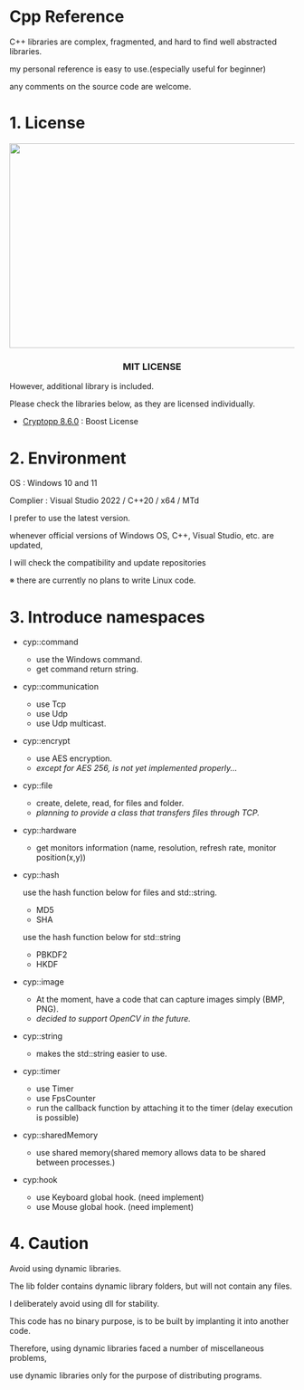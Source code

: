 # Cpp Reference

C++ libraries are complex, fragmented, and hard to find well abstracted libraries.

my personal reference is easy to use.(especially useful for beginner)

any comments on the source code are welcome.


# 1. License

<p align="center">
    <img src="https://i.imgur.com/GklIXU7.png"  width="700" height="362.25"/></center>
</p>

<h3 align="center">MIT LICENSE</h1>

However, additional library is included.

Please check the libraries below, as they are licensed individually.

- [Cryptopp 8.6.0](https://github.com/weidai11/cryptopp) : Boost License

# 2. Environment


OS : Windows 10 and 11

Complier : Visual Studio 2022 / C++20 / x64 / MTd


I prefer to use the latest version.

whenever official versions of Windows OS, C++, Visual Studio, etc. are updated,

I will check the compatibility and update repositories

※ there are currently no plans to write Linux code.

# 3. Introduce namespaces
- cyp::command
    + use the Windows command.
    + get command return string.
 
- cyp::communication
    + use Tcp
    + use Udp
    + use Udp multicast.

- cyp::encrypt
    + use AES encryption.
    + *except for AES 256, is not yet implemented properly...*
 
- cyp::file
    + create, delete, read, for files and folder.
    + *planning to provide a class that transfers files through TCP.*

- cyp::hardware
    + get monitors information (name, resolution, refresh rate, monitor position(x,y))

- cyp::hash

     use the hash function below for files and std::string.
    + MD5
    + SHA
     
     use the hash function below for std::string
    + PBKDF2
    + HKDF
   
- cyp::image
    + At the moment, have a code that can capture images simply (BMP, PNG).
    + *decided to support OpenCV in the future.*

- cyp::string
    + makes the std::string easier to use.
    
- cyp::timer
    + use Timer
    + use FpsCounter
    + run the callback function by attaching it to the timer (delay execution is possible)
 
- cyp::sharedMemory
    + use shared memory(shared memory allows data to be shared between processes.)

- cyp:hook
    + use Keyboard global hook. (need implement)
    + use Mouse global hook. (need implement)

# 4. Caution
   Avoid using dynamic libraries.

   The lib folder contains dynamic library folders, but will not contain any files.

   I deliberately avoid using dll for stability.
    
   This code has no binary purpose, is to be built by implanting it into another code.
    

   Therefore, using dynamic libraries faced a number of miscellaneous problems,
    
   use dynamic libraries only for the purpose of distributing programs.

